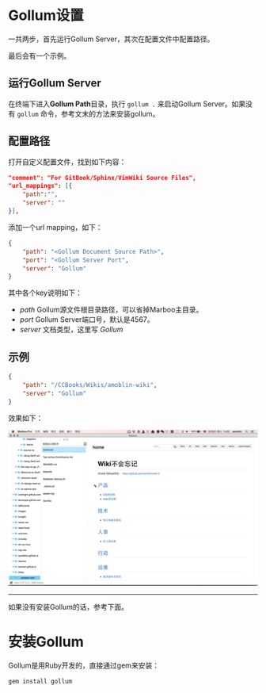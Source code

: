 # Gollum设置

<!-- create time: 2015-08-07 06:20:04  -->

<!-- This file is created by Marboo<http://marboo.io> template file $MARBOO_HOME/.media/starts/default.md
本文件由 Marboo<http://marboo.io> 模板文件 $MARBOO_HOME/.media/starts/default.md 创建 -->

一共两步，首先运行Gollum Server，其次在配置文件中配置路径。

最后会有一个示例。

## 运行Gollum Server

在终端下进入**Gollum Path**目录，执行 `gollum .` 来启动Gollum Server。如果没有 `gollum` 命令，参考文末的方法来安装gollum。

## 配置路径

打开自定义配置文件，找到如下内容：

```json
"comment": "For GitBook/Sphinx/VimWiki Source Files",
"url_mappings": [{
    "path":"",
    "server": ""
}],
```

添加一个url mapping，如下：

```json
{
    "path": "<Gollum Document Source Path>",
    "port": "<Gollum Server Port",
    "server": "Gollum"
}
```

其中各个key说明如下：

- *path* Gollum源文件根目录路径，可以省掉Marboo主目录。
- *port* Gollum Server端口号，默认是4567。
- *server* 文档类型，这里写 *Gollum*


## 示例

```json
{
    "path": "/CCBooks/Wikis/amoblin-wiki",
    "server": "Gollum"
}
```

效果如下：

![](../images/04/gollum.png)

---

如果没有安装Gollum的话，参考下面。

# 安装Gollum

Gollum是用Ruby开发的，直接通过gem来安装：

```sh
gem install gollum
```
